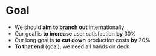 # Goal
- We should **aim to branch out** internationally
- Our goal is **to** **increase** user satisfaction **by** 30%
- Our long goal is **to cut down** production costs **by** 20%
- **To that end** (goal), we need all hands on deck